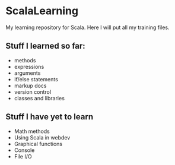 # ScalaLearning
My learning repository for Scala.
Here I will put all my training files.
## Stuff I learned so far:
* methods
* expressions
* arguments
* if/else statements
* markup docs
* version control
* classes and libraries
## Stuff I have yet to learn
* Math methods
* Using Scala in webdev
* Graphical functions
* Console
* File I/O

